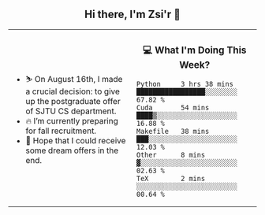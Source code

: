 <h2 align="center"> Hi there, I'm Zsi'r 👋 </h2>

<table>
    <tr>
        <td valign="center" width="50%">
            <ul>
                <li> ⛷️ On August 16th, I made a crucial decision: to give up the postgraduate offer of SJTU CS department.</li>
                <li> 🔥 I’m currently preparing for fall recruitment.</li>
                <li> 🙏 Hope that I could receive some dream offers in the end.</li>
            </ul>
        </td>
       <td valign="top" width="50%">

<h3 align="center"> 💻 What I'm Doing This Week? </h3>

<!--START_SECTION:waka-->
```text
Python     3 hrs 38 mins   █████████████████░░░░░░░░   67.82 % 
Cuda       54 mins         ████▒░░░░░░░░░░░░░░░░░░░░   16.88 % 
Makefile   38 mins         ███░░░░░░░░░░░░░░░░░░░░░░   12.03 % 
Other      8 mins          ▓░░░░░░░░░░░░░░░░░░░░░░░░   02.63 % 
TeX        2 mins          ░░░░░░░░░░░░░░░░░░░░░░░░░   00.64 % 
```
<!--END_SECTION:waka-->
</td></tr>
</table>
